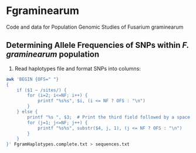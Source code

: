 # Fgraminearum
Code and data for Population Genomic Studies of Fusarium graminearum

## Determining Allele Frequencies of SNPs within _F. graminearum_ population
1. Read haplotypes file and format SNPs into columns:
```bash
awk 'BEGIN {OFS=" "} 
{
    if ($1 ~ /sites/) {
        for (i=2; i<=NF; i++) {
            printf "%s%s", $i, (i <= NF ? OFS : "\n")
        }
    } else {
        printf "%s ", $3;  # Print the third field followed by a space
        for (j=1; j<=NF; j++) {
            printf "%s%s", substr($4, j, 1), (j <= NF ? OFS : "\n")
        }
    }
}' FgramHaplotypes.complete.txt > sequences.txt
```
